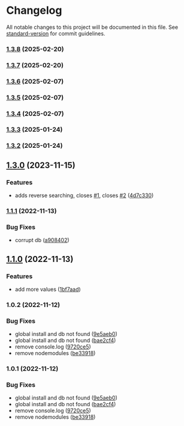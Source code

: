 # Changelog

All notable changes to this project will be documented in this file. See [standard-version](https://github.com/conventional-changelog/standard-version) for commit guidelines.

### [1.3.8](https://github.com/rkristelijn/dungly/compare/v1.3.7...v1.3.8) (2025-02-20)

### [1.3.7](https://github.com/rkristelijn/dungly/compare/v1.3.6...v1.3.7) (2025-02-20)

### [1.3.6](https://github.com/rkristelijn/dungly/compare/v1.3.5...v1.3.6) (2025-02-07)

### [1.3.5](https://github.com/rkristelijn/dungly/compare/v1.3.4...v1.3.5) (2025-02-07)

### [1.3.4](https://github.com/rkristelijn/dungly/compare/v1.3.3...v1.3.4) (2025-02-07)

### [1.3.3](https://github.com/rkristelijn/dungly/compare/v1.3.2...v1.3.3) (2025-01-24)

### [1.3.2](https://github.com/rkristelijn/dungly/compare/v1.3.0...v1.3.2) (2025-01-24)

## [1.3.0](https://github.com/rkristelijn/dungly/compare/v1.1.1...v1.3.0) (2023-11-15)


### Features

* adds reverse searching, closes [#1](https://github.com/rkristelijn/dungly/issues/1), closes [#2](https://github.com/rkristelijn/dungly/issues/2) ([4d7c330](https://github.com/rkristelijn/dungly/commit/4d7c330c367e278b946bdf29a6e49de1ac59892e))

### [1.1.1](https://github.com/rkristelijn/dungly/compare/v1.1.0...v1.1.1) (2022-11-13)


### Bug Fixes

* corrupt db ([a908402](https://github.com/rkristelijn/dungly/commit/a90840281dc8e93e2e8aa3f1e920eab8a0e537b7))

## [1.1.0](https://github.com/rkristelijn/dungly/compare/v1.0.2...v1.1.0) (2022-11-13)


### Features

* add more values ([1bf7aad](https://github.com/rkristelijn/dungly/commit/1bf7aad1534528d1c05ec8b55785ec9d320d7e5c))

### 1.0.2 (2022-11-12)


### Bug Fixes

* global install and db not found ([9e5aeb0](https://github.com/rkristelijn/dungly/commit/9e5aeb09ea17822f6c5e51bc40abb6a430c13868))
* global install and db not found ([bae2cf4](https://github.com/rkristelijn/dungly/commit/bae2cf47407a53a0d0a9e2b348c88aa8c7814abc))
* remove console.log ([9720ce5](https://github.com/rkristelijn/dungly/commit/9720ce59715825c0829a2d6a99477a103badc3d5))
* remove nodemodules ([be33918](https://github.com/rkristelijn/dungly/commit/be33918475c9d87e2a1f520ab11c6e2b5f6e5fd5))

### 1.0.1 (2022-11-12)


### Bug Fixes

* global install and db not found ([9e5aeb0](https://github.com/rkristelijn/dungly/commit/9e5aeb09ea17822f6c5e51bc40abb6a430c13868))
* global install and db not found ([bae2cf4](https://github.com/rkristelijn/dungly/commit/bae2cf47407a53a0d0a9e2b348c88aa8c7814abc))
* remove console.log ([9720ce5](https://github.com/rkristelijn/dungly/commit/9720ce59715825c0829a2d6a99477a103badc3d5))
* remove nodemodules ([be33918](https://github.com/rkristelijn/dungly/commit/be33918475c9d87e2a1f520ab11c6e2b5f6e5fd5))
